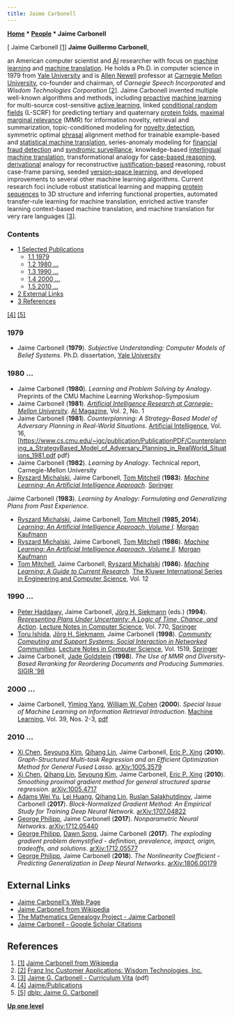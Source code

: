 ```yaml
---
title: Jaime Carbonell
---
```

**[Home](Home "Home") \* [People](People "People") \* Jaime Carbonell**



[ Jaime Carbonell <a id="cite-note-1" href="#cite-ref-1">[1]</a>
**Jaime Guillermo Carbonell**,  

an American computer scientist and [AI](Artificial_Intelligence "Artificial Intelligence") researcher with focus on [machine learning](Learning "Learning") and [machine translation](https://en.wikipedia.org/wiki/Machine_translation). 
He holds a Ph.D. in computer science in 1979 from [Yale University](https://en.wikipedia.org/wiki/Yale_University) and is [Allen Newell](Allen_Newell "Allen Newell") professor at [Carnegie Mellon University](Carnegie_Mellon_University "Carnegie Mellon University"), co-founder and chairman, of *Carnegie Speech Incorporated* and *Wisdom Technologies Corporation* <a id="cite-note-2" href="#cite-ref-2">[2]</a>. 
Jaime Carbonell invented multiple well-known algorithms and methods, including [proactive](https://en.wikipedia.org/wiki/Proactivity) [machine learning](Learning "Learning") for multi-source cost-sensitive [active learning](https://en.wikipedia.org/wiki/Active_learning), linked [conditional random fields](https://en.wikipedia.org/wiki/Conditional_random_field) (L-SCRF) for predicting tertiary and quaternary [protein folds](https://en.wikipedia.org/wiki/Protein_folding), [maximal marginal relevance](https://en.wikipedia.org/wiki/Automatic_summarization) (MMR) for information novelty, retrieval and summarization, topic-conditioned modeling for [novelty detection](https://en.wikipedia.org/wiki/Novelty_detection), symmetric optimal [phrasal](https://en.wikipedia.org/wiki/Phrase) alignment method for trainable example-based and [statistical machine translation](https://en.wikipedia.org/wiki/Statistical_machine_translation), series-anomaly modeling for [financial fraud detection](https://en.wikipedia.org/wiki/Predictive_analytics#Fraud_detection) and [syndromic surveillance](https://en.wikipedia.org/wiki/Clinical_surveillance), knowledge-based [interlingual machine translation](https://en.wikipedia.org/wiki/Interlingual_machine_translation), transformational analogy for [case-based reasoning](https://en.wikipedia.org/wiki/Case-based_reasoning), [derivational](https://en.wikipedia.org/wiki/Derivation_%28linguistics%29) analogy for reconstructive [justification-based](https://en.wikipedia.org/wiki/Theory_of_justification) reasoning, robust case-frame parsing, seeded [version-space learning](https://en.wikipedia.org/wiki/Version_space), and developed improvements to several other machine learning algorithms. Current research foci include robust statistical learning and mapping [protein sequences](https://en.wikipedia.org/wiki/Peptide_sequence) to 3D structure and inferring functional properties, automated transfer-rule learning for machine translation, enriched active transfer learning context-based machine translation, and machine translation for very rare languages <a id="cite-note-3" href="#cite-ref-3">[3]</a>. 



### Contents


* [1 Selected Publications](#selected-publications)
	+ [1.1 1979](#1979)
	+ [1.2 1980 ...](#1980-...)
	+ [1.3 1990 ...](#1990-...)
	+ [1.4 2000 ...](#2000-...)
	+ [1.5 2010 ...](#2010-...)
* [2 External Links](#external-links)
* [3 References](#references)






<a id="cite-note-4" href="#cite-ref-4">[4]</a> <a id="cite-note-5" href="#cite-ref-5">[5]</a>



### 1979


* Jaime Carbonell (**1979**). *Subjective Understanding: Computer Models of Belief Systems*. Ph.D. dissertation, [Yale University](https://en.wikipedia.org/wiki/Yale_University)


### 1980 ...


* Jaime Carbonell (**1980**). *Learning and Problem Solving by Analogy*. Preprints of the CMU Machine Learning Workshop-Symposium
* Jaime Carbonell (**1981**). *[Artificial Intelligence Research at Carnegie-Mellon University](https://www.aaai.org/ojs/index.php/aimagazine/article/view/97)*. [AI Magazine](AAAI#AIMAG "AAAI"), Vol. 2, No. 1
* Jaime Carbonell (**1981**). *Counterplanning: A Strategy-Based Model of Adversary Planning in Real-World Situations*. [Artificial Intelligence](https://en.wikipedia.org/wiki/Artificial_Intelligence_(journal)), Vol. 16, [<https://www.cs.cmu.edu/~jgc/publication/PublicationPDF/Counterplanning_a_StrategyBased_Model_of_Adversary_Planning_in_RealWorld_Situations_1981.pdf> pdf}
* Jaime Carbonell (**1982**). *Learning by Analogy*. Technical report, Carnegie-Mellon University
* [Ryszard Michalski](Ryszard_Michalski "Ryszard Michalski"), Jaime Carbonell, [Tom Mitchell](Tom_Mitchell "Tom Mitchell") (**1983**). *[Machine Learning: An Artificial Intelligence Approach](https://link.springer.com/book/10.1007%2F978-3-662-12405-5)*. [Springer](https://en.wikipedia.org/wiki/Springer_Science%2BBusiness_Media)


 Jaime Carbonell (**1983**). *Learning by Analogy: Formulating and Generalizing Plans from Past Experience*.
* [Ryszard Michalski](Ryszard_Michalski "Ryszard Michalski"), Jaime Carbonell, [Tom Mitchell](Tom_Mitchell "Tom Mitchell") (**1985, 2014**). *[Learning: An Artificial Intelligence Approach, Volume I](https://www.elsevier.com/books/machine-learning/michalski/978-0-08-051054-5?gclid=EAIaIQobChMItc_hsp_34AIVUeR3Ch2l9QcDEAYYASABEgKW4_D_BwEMachine)*. [Morgan Kaufmann](https://en.wikipedia.org/wiki/Morgan_Kaufmann_Publishers)
* [Ryszard Michalski](Ryszard_Michalski "Ryszard Michalski"), Jaime Carbonell, [Tom Mitchell](Tom_Mitchell "Tom Mitchell") (**1986**). *[Machine Learning: An Artificial Intelligence Approach, Volume II](https://dl.acm.org/citation.cfm?id=21934)*. [Morgan Kaufmann](https://en.wikipedia.org/wiki/Morgan_Kaufmann_Publishers)
* [Tom Mitchell](Tom_Mitchell "Tom Mitchell"), Jaime Carbonell, [Ryszard Michalski](Ryszard_Michalski "Ryszard Michalski") (**1986**). *[Machine Learning: A Guide to Current Research](https://link.springer.com/book/10.1007%2F978-1-4613-2279-5)*. [The Kluwer International Series in Engineering and Computer Science](https://en.wikipedia.org/wiki/Wolters_Kluwer), Vol. 12


### 1990 ...


* [Peter Haddawy](Mathematician#PHaddawy "Mathematician"), Jaime Carbonell, [Jörg H. Siekmann](Mathematician#JHSiekmann "Mathematician") (eds.) (**1994**). *[Representing Plans Under Uncertainty: A Logic of Time, Chance, and Action](https://link.springer.com/book/10.1007%2F3-540-57697-5)*. [Lecture Notes in Computer Science](https://en.wikipedia.org/wiki/Lecture_Notes_in_Computer_Science), Vol. 770, [Springer](https://en.wikipedia.org/wiki/Springer_Science%2BBusiness_Media)
* [Toru Ishida](https://dblp.uni-trier.de/pers/hd/i/Ishida_0001:Toru), [Jörg H. Siekmann](Mathematician#JHSiekmann "Mathematician"), Jaime Carbonell (**1998**). *[Community Computing and Support Systems: Social Interaction in Networked Communities](https://link.springer.com/book/10.1007%2F3-540-49247-X)*. [Lecture Notes in Computer Science](https://en.wikipedia.org/wiki/Lecture_Notes_in_Computer_Science), Vol. 1519, [Springer](https://en.wikipedia.org/wiki/Springer_Science%2BBusiness_Media)
* Jaime Carbonell, [Jade Goldstein](Mathematician#JGoldstein "Mathematician") (**1998**). *The Use of MMR and Diversity-Based Reranking for Reordering Documents and Producing Summaries*. [SIGIR '98](https://dblp.uni-trier.de/db/conf/sigir/sigir98.html)


### 2000 ...


* Jaime Carbonell, [Yiming Yang](https://scholar.google.com/citations?user=MlZq4XwAAAAJ&hl=en), [William W. Cohen](index.php?title=William_W._Cohen&action=edit&redlink=1 "William W. Cohen (page does not exist)") (**2000**). *Special Issue of Machine Learning on Information Retrieval Introduction*. [Machine Learning](https://en.wikipedia.org/wiki/Machine_Learning_(journal)), Vol. 39, Nos. 2-3, [pdf](https://link.springer.com/content/pdf/10.1023/A:1007676028106.pdf)


### 2010 ...


* [Xi Chen](Mathematician#XiChen "Mathematician"), [Seyoung Kim](Mathematician#SeyoungKim "Mathematician"), [Qihang Lin](index.php?title=Qihang_Lin&action=edit&redlink=1 "Qihang Lin (page does not exist)"), Jaime Carbonell, [Eric P. Xing](Mathematician#EPXing "Mathematician") (**2010**). *Graph-Structured Multi-task Regression and an Efficient Optimization Method for General Fused Lasso*. [arXiv:1005.3579](https://arxiv.org/abs/1005.3579)
* [Xi Chen](Mathematician#XiChen "Mathematician"), [Qihang Lin](index.php?title=Qihang_Lin&action=edit&redlink=1 "Qihang Lin (page does not exist)"), [Seyoung Kim](Mathematician#SeyoungKim "Mathematician"), Jaime Carbonell, [Eric P. Xing](Mathematician#EPXing "Mathematician") (**2010**). *Smoothing proximal gradient method for general structured sparse regression*. [arXiv:1005.4717](https://arxiv.org/abs/1005.4717)
* [Adams Wei Yu](index.php?title=Adams_Wei_Yu&action=edit&redlink=1 "Adams Wei Yu (page does not exist)"), [Lei Huang](index.php?title=Lei_Huang&action=edit&redlink=1 "Lei Huang (page does not exist)"), [Qihang Lin](index.php?title=Qihang_Lin&action=edit&redlink=1 "Qihang Lin (page does not exist)"), [Ruslan Salakhutdinov](Mathematician#RRSalakhutdinov "Mathematician"), Jaime Carbonell (**2017**). *Block-Normalized Gradient Method: An Empirical Study for Training Deep Neural Network*. [arXiv:1707.04822](https://arxiv.org/abs/1707.04822)
* [George Philipp](index.php?title=George_Philipp&action=edit&redlink=1 "George Philipp (page does not exist)"), Jaime Carbonell (**2017**). *Nonparametric Neural Networks*. [arXiv:1712.05440](https://arxiv.org/abs/1712.05440)
* [George Philipp](index.php?title=George_Philipp&action=edit&redlink=1 "George Philipp (page does not exist)"), [Dawn Song](Mathematician#DawnSong "Mathematician"), Jaime Carbonell (**2017**). *The exploding gradient problem demystified - definition, prevalence, impact, origin, tradeoffs, and solutions*. [arXiv:1712.05577](https://arxiv.org/abs/1712.05577)
* [George Philipp](index.php?title=George_Philipp&action=edit&redlink=1 "George Philipp (page does not exist)"), Jaime Carbonell (**2018**). *The Nonlinearity Coefficient - Predicting Generalization in Deep Neural Networks*. [arXiv:1806.00179](https://arxiv.org/abs/1806.00179)


## External Links


* [Jaime Carbonell's Web Page](http://www.cs.cmu.edu/~jgc/)
* [Jaime Carbonell from Wikipedia](https://en.wikipedia.org/wiki/Jaime_Carbonell)
* [The Mathematics Genealogy Project - Jaime Carbonell](https://www.genealogy.math.ndsu.nodak.edu/id.php?id=50062)
* [Jaime Carbonell - Google Scholar Citations](https://scholar.google.com/citations?user=wlqqttEAAAAJ&hl=en)


## References


1. <a id="cite-ref-1" href="#cite-note-1">[1]</a> [Jaime Carbonell from Wikipedia](https://en.wikipedia.org/wiki/Jaime_Carbonell)
2. <a id="cite-ref-2" href="#cite-note-2">[2]</a> [Franz Inc Customer Applications: Wisdom Technologies, Inc.](https://franz.com/success/customer_apps/optimization/wisdom.lhtml)
3. <a id="cite-ref-3" href="#cite-note-3">[3]</a> [Jaime G. Carbonell - Curriculum Vita](http://www.cs.cmu.edu/~jgc/CVs/Carbonell%20CV%202013-March.pdf) (pdf)
4. <a id="cite-ref-4" href="#cite-note-4">[4]</a> [Jaime/Publications](http://www.cs.cmu.edu/~jgc/publications.html)
5. <a id="cite-ref-5" href="#cite-note-5">[5]</a> [dblp: Jaime G. Carbonell](https://dblp.uni-trier.de/pers/hd/c/Carbonell:Jaime_G=)

**[Up one level](People "People")**







 
